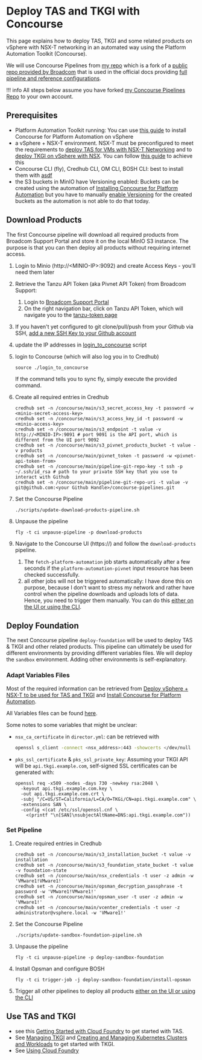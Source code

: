 # Deploy TAS and TKGI with Concourse

This page explains how to deploy TAS, TKGI and some related products on vSphere with NSX-T networking in an automated way using the Platform Automation Toolkit (Concourse).

We will use Concourse Pipelines from [my repo](https://github.com/Knappek/concourse-pipelines) which is a fork of a [public repo provided by Broadcom](https://github.com/pivotal/docs-platform-automation-reference-pipeline-config) that is used in the official docs providing [full pipeline and reference configurations](https://docs.vmware.com/en/Platform-Automation-Toolkit-for-VMware-Tanzu/5.2/vmware-automation-toolkit/GUID-docs-pipelines-resources.html#full-pipeline-and-reference-configurations).

!!! info
    All steps below assume you have forked [my Concourse Pipelines Repo](https://github.com/Knappek/concourse-pipelines) to your own account.

## Prerequisites

- Platform Automation Toolkit running: You can use [this guide](./install-concourse-for-platform-automation.md) to install Concourse for Platform Automation on vSphere
- a vSphere + NSX-T environment. NSX-T must be preconfigured to meet the requirements to [deploy TAS for VMs with NSX-T Networking](https://docs.vmware.com/en/VMware-Tanzu-Application-Service/5.0/tas-for-vms/vsphere-nsx-t.html) and to [deploy TKGI on vSphere with NSX](https://docs.vmware.com/en/VMware-Tanzu-Kubernetes-Grid-Integrated-Edition/1.20/tkgi/GUID-vsphere-nsxt-index-install.html). You can follow [this guide](./deploy-vsphere-with-nsxt-for-tas-tkgi.md) to achieve this
- Concourse CLI (fly), Credhub CLI, OM CLI, BOSH CLI: best to install them with [asdf](https://github.com/vmware-tanzu/tanzu-plug-in-for-asdf)
- the S3 buckets in MinIO have Versioning enabled: Buckets can be created using the automation of [Installing Concourse for Platform Automation](./install-concourse-for-platform-automation.md) but you have to manually [enable Versioning](https://min.io/docs/minio/linux/administration/object-management/object-versioning.html#enable-bucket-versioning) for the created buckets as the automation is not able to do that today.

## Download Products

The first Concourse pipeline will download all required products from Broadcom Support Portal and store it on the local MinIO S3 instance.
The purpose is that you can then deploy all products without requiring internet access.

1. Login to Minio (http://<MINIO-IP\>:9092) and create Access Keys - you'll need them later

1. Retrieve the Tanzu API Token (aka Pivnet API Token) from Broadcom Support:
      1. Login to [Broadcom Support Portal](https://support.broadcom.com/)
      1. On the right navigation bar, click on Tanzu API Token, which will navigate you to the [tanzu-token page](https://support.broadcom.com/group/ecx/tanzu-token)

1. If you haven't yet configured to git clone/pull/push from your Github via SSH, [add a new SSH Key to your Github account](https://docs.github.com/en/authentication/connecting-to-github-with-ssh/adding-a-new-ssh-key-to-your-github-account)
1. update the IP addresses in [login_to_concourse](https://github.com/Knappek/concourse-pipelines/blob/main/login_to_concourse) script
1. login to Concourse (which will also log you in to Credhub)

    ```shell
    source ./login_to_concourse
    ```

    If the command tells you to sync fly, simply execute the provided command.

1. Create all required entries in Credhub

    ```shell
    credhub set -n /concourse/main/s3_secret_access_key -t password -w <minio-secret-access-key>
    credhub set -n /concourse/main/s3_access_key_id -t password -w  <minio-access-key>
    credhub set -n /concourse/main/s3_endpoint -t value -v http://<MINIO-IP>:9091 # port 9091 is the API port, which is different from the UI port 9092
    credhub set -n /concourse/main/s3_pivnet_products_bucket -t value -v products
    credhub set -n /concourse/main/pivnet_token -t password -w <pivnet-api-token-from>
    credhub set -n /concourse/main/pipeline-git-repo-key -t ssh -p ~/.ssh/id_rsa # path to your private SSH key that you use to interact with Github
    credhub set -n /concourse/main/pipeline-git-repo-uri -t value -v git@github.com:<your Github Handle>/concourse-pipelines.git
    ```

1. Set the Concourse Pipeline

    ```shell
    ./scripts/update-download-products-pipeline.sh
    ```

1. Unpause the pipeline

    ```shell
    fly -t ci unpause-pipeline -p download-products
    ```

1. Navigate to the Concourse UI (https://<CONCOURSE-IP>) and follow the `download-products` pipeline. 
      1. The `fetch-platform-automation` job starts automatically after a few seconds if the `platform-automation-pivnet` input resource has been checked successfully.
      1. all other jobs will not be triggered automatically: I have done this on purpose, because I don't want to stress my network and rather have control when the pipeline downloads and uploads lots of data. Hence, you need to trigger them manually. You can do this [either on the UI or using the CLI](https://concourse-ci.org/jobs.html#fly-trigger-job).

## Deploy Foundation

The next Concourse pipeline `deploy-foundation` will be used to deploy TAS & TKGI and other related products. This pipeline can ultimately be used for different environments
by providing different variables files. We will deploy the `sandbox` environment. Adding other environments is self-explanatory.

### Adapt Variables Files

Most of the required information can be retrieved from [Deploy vSphere + NSX-T to be used for TAS and TKGI](./deploy-vsphere-with-nsxt-for-tas-tkgi.md) and [Install Concourse for Platform Automation](./install-concourse-for-platform-automation.md).

All Variables files can be found [here](https://github.com/Knappek/concourse-pipelines/tree/main/foundations/sandbox/vars). 

Some notes to some variables that might be unclear:

* `nsx_ca_certificate` in `director.yml`: can be retrieved with 

    ```sh
    openssl s_client -connect <nsx_address>:443 -showcerts </dev/null
    ```

* `pks_ssl_certificate` & `pks_ssl_private_key`: Assuming your TKGI API will be `api.tkgi.example.com`, self-signed SSL certificates can be generated with:

    ```shell
    openssl req -x509 -nodes -days 730 -newkey rsa:2048 \
      -keyout api.tkgi.example.com.key \
      -out api.tkgi.example.com.crt \
      -subj "/C=US/ST=California/L=CA/O=TKGi/CN=api.tkgi.example.com" \
      -extensions SAN \
      -config <(cat /etc/ssl/openssl.cnf \
        <(printf "\n[SAN]\nsubjectAltName=DNS:api.tkgi.example.com"))
    ```

### Set Pipeline

1. Create required entries in Credhub

    ```shell
    credhub set -n /concourse/main/s3_installation_bucket -t value -v installation
    credhub set -n /concourse/main/s3_foundation_state_bucket -t value -v foundation-state
    credhub set -n /concourse/main/nsx_credentials -t user -z admin -w 'VMware1!VMware1!'
    credhub set -n /concourse/main/opsman_decryption_passphrase -t password -w 'VMware1!VMware1!'
    credhub set -n /concourse/main/opsman_user -t user -z admin -w 'VMware1!'
    credhub set -n /concourse/main/vcenter_credentials -t user -z administrator@vsphere.local -w 'VMware1!'
    ```

1. Set the Concourse Pipeline

    ```shell
    ./scripts/update-sandbox-foundation-pipeline.sh
    ```

1. Unpause the pipeline

    ```shell
    fly -t ci unpause-pipeline -p deploy-sandbox-foundation
    ```

1. Install Opsman and configure BOSH

    ```shell
    fly -t ci trigger-job -j deploy-sandbox-foundation/install-opsman
    ```

1. Trigger all other pipelines to deploy all products [either on the UI or using the CLI](https://concourse-ci.org/jobs.html#fly-trigger-job)

## Use TAS and TKGI

- see this [Getting Started with Cloud Foundry](https://www.cloudfoundry.org/get-started/) to get started with TAS.
- See [Managing TKGI](https://docs.vmware.com/en/VMware-Tanzu-Kubernetes-Grid-Integrated-Edition/1.20/tkgi/GUID-managing.html) and [Creating and Managing Kubernetes Clusters and Workloads](https://docs.vmware.com/en/VMware-Tanzu-Kubernetes-Grid-Integrated-Edition/1.20/tkgi/GUID-managing-clusters.html) to get started with TKGI.
- See [Using Cloud Foundry](./../cf/using-cf.md)
